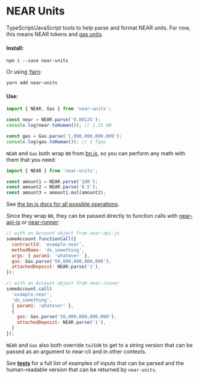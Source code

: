 NEAR Units
==========

TypeScript/JavaScript tools to help parse and format NEAR units. For now, this means NEAR tokens and [gas units](https://docs.near.org/docs/concepts/gas).

#### Install:

    npm i --save near-units

Or using [Yarn](https://yarnpkg.com/):

    yarn add near-units

#### Use:

```js
import { NEAR, Gas } from 'near-units';

const near = NEAR.parse('0.00125');
console.log(near.toHuman()); // 1.25 mN

const gas = Gas.parse('1,000,000,000,000');
console.log(gas.toHuman()); // 1 Tgas
```

`NEAR` and `Gas` both wrap `BN` from [bn.js], so you can perform any math with them that you need:

```js
import { NEAR } from 'near-units';

const amount1 = NEAR.parse('100');
const amount2 = NEAR.parse('0.5');
const amount3 = amount1.mul(amount2);
```

See [the bn.js docs for all possible operations][bn.js].

  [bn.js]: https://github.com/indutny/bn.js/

Since they wrap `BN`, they can be passed directly to function calls with [near-api-js](https://github.com/near/near-api-js) or [near-runner](https://github.com/near/runner-js):

```js
// with an Account object from near-api-js
someAccount.functionCall({
  contractId: 'example.near',
  methodName: 'do_something',
  args: { param1: 'whatever' },
  gas: Gas.parse('50,000,000,000,000'),
  attachedDeposit: NEAR.parse('1'),
});

// with an Account object from near-runner
someAccount.call(
  'example.near',
  'do_something',
  { param1: 'whatever' },
  {
    gas: Gas.parse('50,000,000,000,000'),
    attachedDeposit: NEAR.parse('1'),
  }
});
```

`NEAR` and `Gas` also both override `toJSON` to get to a string version that can be passed as an argument to near-cli and in other contexts.

See [__tests__](./__tests__) for a full list of examples of inputs that can be parsed and the human-readable version that can be returned by `near-units`.